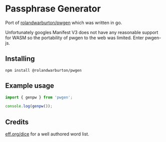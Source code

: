 # Passphrase Generator

Port of [rolandwarburton/pwgen](https://github.com/RolandWarburton/pwgen) which was written in go.

Unfortunately googles Manifest V3 does not have any reasonable support for
WASM so the portability of pwgen to the web was limited. Enter pwgen-js.

## Installing

```none
npm install @rolandwarburton/pwgen
```

## Example usage

```js
import { genpw } from 'pwgen';

console.log(genpw());
```

## Credits

[eff.org/dice](https://www.eff.org/dice) for a well authored word list.
